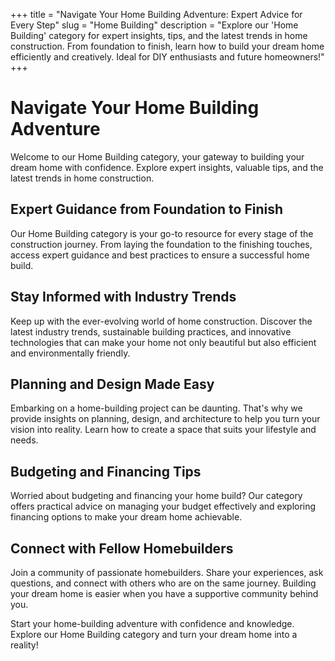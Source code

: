 +++
title = "Navigate Your Home Building Adventure: Expert Advice for Every Step"
slug = "Home Building"
description = "Explore our 'Home Building' category for expert insights, tips, and the latest trends in home construction. From foundation to finish, learn how to build your dream home efficiently and creatively. Ideal for DIY enthusiasts and future homeowners!"
+++

# Navigate Your Home Building Adventure

Welcome to our Home Building category, your gateway to building your dream home with confidence. Explore expert insights, valuable tips, and the latest trends in home construction.

## Expert Guidance from Foundation to Finish

Our Home Building category is your go-to resource for every stage of the construction journey. From laying the foundation to the finishing touches, access expert guidance and best practices to ensure a successful home build.

## Stay Informed with Industry Trends

Keep up with the ever-evolving world of home construction. Discover the latest industry trends, sustainable building practices, and innovative technologies that can make your home not only beautiful but also efficient and environmentally friendly.

## Planning and Design Made Easy

Embarking on a home-building project can be daunting. That's why we provide insights on planning, design, and architecture to help you turn your vision into reality. Learn how to create a space that suits your lifestyle and needs.

## Budgeting and Financing Tips

Worried about budgeting and financing your home build? Our category offers practical advice on managing your budget effectively and exploring financing options to make your dream home achievable.

## Connect with Fellow Homebuilders

Join a community of passionate homebuilders. Share your experiences, ask questions, and connect with others who are on the same journey. Building your dream home is easier when you have a supportive community behind you.

Start your home-building adventure with confidence and knowledge. Explore our Home Building category and turn your dream home into a reality!

